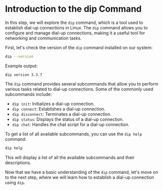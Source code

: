 # Introduction to the dip Command

In this step, we will explore the `dip` command, which is a tool used to establish dial-up connections in Linux. The `dip` command allows you to configure and manage dial-up connections, making it a useful tool for networking and communication tasks.

First, let's check the version of the `dip` command installed on our system:

```bash
dip --version
```

Example output:

```
dip version 3.3.7
```

The `dip` command provides several subcommands that allow you to perform various tasks related to dial-up connections. Some of the commonly used subcommands include:

- `dip init`: Initializes a dial-up connection.
- `dip connect`: Establishes a dial-up connection.
- `dip disconnect`: Terminates a dial-up connection.
- `dip status`: Displays the status of a dial-up connection.
- `dip chat`: Handles the chat script for a dial-up connection.

To get a list of all available subcommands, you can use the `dip help` command:

```bash
dip help
```

This will display a list of all the available subcommands and their descriptions.

Now that we have a basic understanding of the `dip` command, let's move on to the next step, where we will learn how to establish a dial-up connection using `dip`.
